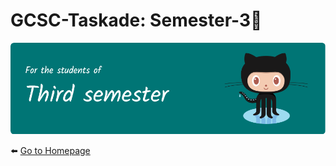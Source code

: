 # GCSC-Taskade: Semester-3🤩
![Header](../../taskade-assets/third.png)

⬅️ [Go to Homepage](../../README.md)
#
